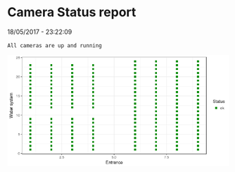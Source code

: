 Camera Status report
================
18/05/2017 - 23:22:09

    All cameras are up and running

![](camreport_files/figure-markdown_github/unnamed-chunk-2-1.png)
